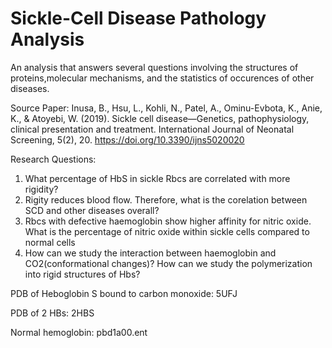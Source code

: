 # Sickle-Cell Disease Pathology Analysis
An analysis that answers several questions involving the structures of proteins,molecular
mechanisms, and the statistics of occurences of other diseases.

Source Paper: Inusa, B., Hsu, L., Kohli, N., Patel, A., Ominu-Evbota, K., Anie, K., & Atoyebi, W. (2019). Sickle cell disease—Genetics, pathophysiology, clinical presentation and treatment. International Journal of Neonatal Screening, 5(2), 20. https://doi.org/10.3390/ijns5020020

Research Questions:

1) What percentage of HbS in sickle Rbcs are correlated with more rigidity?
2) Rigity reduces blood flow. Therefore, what is the corelation between SCD and other diseases overall?
3) Rbcs with defective haemoglobin show higher affinity for nitric oxide. What is the percentage of nitric oxide within sickle cells compared to normal cells
4) How can we study the interaction between haemoglobin and CO2(conformational changes)? How can we study the polymerization into rigid structures of Hbs?

PDB of Heboglobin S bound to carbon monoxide: 5UFJ

PDB of 2 HBs: 2HBS

Normal hemoglobin: pbd1a00.ent
